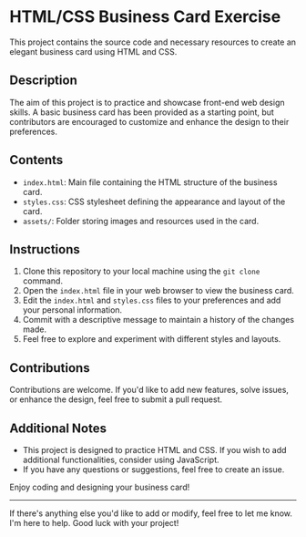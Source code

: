 # HTML/CSS Business Card Exercise

This project contains the source code and necessary resources to create an elegant business card using HTML and CSS.

## Description

The aim of this project is to practice and showcase front-end web design skills. A basic business card has been provided as a starting point, but contributors are encouraged to customize and enhance the design to their preferences.

## Contents

- `index.html`: Main file containing the HTML structure of the business card.
- `styles.css`: CSS stylesheet defining the appearance and layout of the card.
- `assets/`: Folder storing images and resources used in the card.

## Instructions

1. Clone this repository to your local machine using the `git clone` command.
2. Open the `index.html` file in your web browser to view the business card.
3. Edit the `index.html` and `styles.css` files to your preferences and add your personal information.
4. Commit with a descriptive message to maintain a history of the changes made.
5. Feel free to explore and experiment with different styles and layouts.

## Contributions

Contributions are welcome. If you'd like to add new features, solve issues, or enhance the design, feel free to submit a pull request.

## Additional Notes

- This project is designed to practice HTML and CSS. If you wish to add additional functionalities, consider using JavaScript.
- If you have any questions or suggestions, feel free to create an issue.

Enjoy coding and designing your business card!

---

If there's anything else you'd like to add or modify, feel free to let me know. I'm here to help. Good luck with your project!
